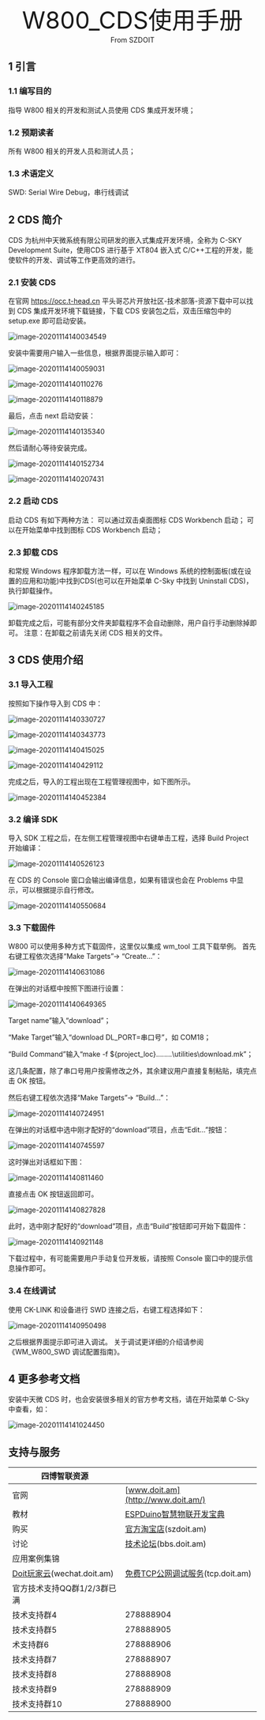 <center><font size=10> W800_CDS使用手册 </center></font>
<center> From SZDOIT</center>

## 1 引言

### 1.1 编写目的

指导 W800 相关的开发和测试人员使用 CDS 集成开发环境；

### 1.2 预期读者

所有 W800 相关的开发人员和测试人员；

### 1.3 术语定义

SWD: Serial Wire Debug，串行线调试

## 2 CDS 简介

CDS 为杭州中天微系统有限公司研发的嵌入式集成开发环境，全称为 C-SKY Development Suite，使用CDS 进行基于 XT804 嵌入式 C/C++工程的开发，能使软件的开发、调试等工作更高效的进行。

### 2.1 安装 CDS

在官网 https://occ.t-head.cn 平头哥芯片开放社区-技术部落-资源下载中可以找到 CDS 集成开发环境下载链接，下载 CDS 安装包之后，双击压缩包中的 setup.exe 即可启动安装。

![image-20201114140034549](https://github.com/SmartArduino/zhdocs/raw/master/zhW_Series/W800/Docs/SDK_Develop/W800_CDS/image-20201114140034549.png)

安装中需要用户输入一些信息，根据界面提示输入即可：

![image-20201114140059031](https://github.com/SmartArduino/zhdocs/raw/master/zhW_Series/W800/Docs/SDK_Develop/W800_CDS/image-20201114140059031.png)

![image-20201114140110276](https://github.com/SmartArduino/zhdocs/raw/master/zhW_Series/W800/Docs/SDK_Develop/W800_CDS/image-20201114140110276.png)

![image-20201114140118879](https://github.com/SmartArduino/zhdocs/raw/master/zhW_Series/W800/Docs/SDK_Develop/W800_CDS/image-20201114140118879.png)

最后，点击 next 启动安装：

![image-20201114140135340](https://github.com/SmartArduino/zhdocs/raw/master/zhW_Series/W800/Docs/SDK_Develop/W800_CDS/image-20201114140135340.png)

然后请耐心等待安装完成。

![image-20201114140152734](https://github.com/SmartArduino/zhdocs/raw/master/zhW_Series/W800/Docs/SDK_Develop/W800_CDS/image-20201114140152734.png)

![image-20201114140207431](https://github.com/SmartArduino/zhdocs/raw/master/zhW_Series/W800/Docs/SDK_Develop/W800_CDS/image-20201114140207431.png)

### 2.2 启动 CDS

启动 CDS 有如下两种方法：
可以通过双击桌面图标 CDS Workbench 启动；
可以在开始菜单中找到图标 CDS Workbench 启动；

### 2.3 卸载 CDS

和常规 Windows 程序卸载方法一样，可以在 Windows 系统的控制面板(或在设置的应用和功能)中找到CDS(也可以在开始菜单 C-Sky 中找到 Uninstall CDS)，执行卸载操作。

![image-20201114140245185](https://github.com/SmartArduino/zhdocs/raw/master/zhW_Series/W800/Docs/SDK_Develop/W800_CDS/image-20201114140245185.png)

卸载完成之后，可能有部分文件夹卸载程序不会自动删除，用户自行手动删除掉即可。
注意：在卸载之前请先关闭 CDS 相关的文件。

## 3 CDS 使用介绍

### 3.1 导入工程

按照如下操作导入到 CDS 中：

![image-20201114140330727](https://github.com/SmartArduino/zhdocs/raw/master/zhW_Series/W800/Docs/SDK_Develop/W800_CDS/image-20201114140330727.png)

![image-20201114140343773](https://github.com/SmartArduino/zhdocs/raw/master/zhW_Series/W800/Docs/SDK_Develop/W800_CDS/image-20201114140343773.png)

![image-20201114140415025](https://github.com/SmartArduino/zhdocs/raw/master/zhW_Series/W800/Docs/SDK_Develop/W800_CDS/image-20201114140415025.png)

![image-20201114140429112](https://github.com/SmartArduino/zhdocs/raw/master/zhW_Series/W800/Docs/SDK_Develop/W800_CDS/image-20201114140429112.png)

完成之后，导入的工程出现在工程管理视图中，如下图所示。

![image-20201114140452384](https://github.com/SmartArduino/zhdocs/raw/master/zhW_Series/W800/Docs/SDK_Develop/W800_CDS/image-20201114140452384.png)

### 3.2 编译 SDK

导入 SDK 工程之后，在左侧工程管理视图中右键单击工程，选择 Build Project 开始编译：

![image-20201114140526123](https://github.com/SmartArduino/zhdocs/raw/master/zhW_Series/W800/Docs/SDK_Develop/W800_CDS/image-20201114140526123.png)

在 CDS 的 Console 窗口会输出编译信息，如果有错误也会在 Problems 中显示，可以根据提示自行修改。

![image-20201114140550684](https://github.com/SmartArduino/zhdocs/raw/master/zhW_Series/W800/Docs/SDK_Develop/W800_CDS/image-20201114140550684.png)

### 3.3 下载固件

W800 可以使用多种方式下载固件，这里仅以集成 wm_tool 工具下载举例。
首先右键工程依次选择“Make Targets”→ “Create…”：

![image-20201114140631086](https://github.com/SmartArduino/zhdocs/raw/master/zhW_Series/W800/Docs/SDK_Develop/W800_CDS/image-20201114140631086.png)

在弹出的对话框中按照下图进行设置：

![image-20201114140649365](https://github.com/SmartArduino/zhdocs/raw/master/zhW_Series/W800/Docs/SDK_Develop/W800_CDS/image-20201114140649365.png)

Target name”输入“download”；

“Make Target”输入“download DL_PORT=串口号”，如 COM18；

“Build Command”输入“make -f ${project_loc}\..\..\..\..\utilities\download.mk”；

这几条配置，除了串口号用户按需修改之外，其余建议用户直接复制粘贴，填完点击 OK 按钮。

然后右键工程依次选择“Make Targets”→ “Build…”：

![image-20201114140724951](https://github.com/SmartArduino/zhdocs/raw/master/zhW_Series/W800/Docs/SDK_Develop/W800_CDS/image-20201114140724951.png)

在弹出的对话框中选中刚才配好的“download”项目，点击“Edit…”按钮：

![image-20201114140745597](https://github.com/SmartArduino/zhdocs/raw/master/zhW_Series/W800/Docs/SDK_Develop/W800_CDS/image-20201114140745597.png)

这时弹出对话框如下图：

![image-20201114140811460](https://github.com/SmartArduino/zhdocs/raw/master/zhW_Series/W800/Docs/SDK_Develop/W800_CDS/image-20201114140811460.png)

直接点击 OK 按钮返回即可。

![image-20201114140827828](https://github.com/SmartArduino/zhdocs/raw/master/zhW_Series/W800/Docs/SDK_Develop/W800_CDS/image-20201114140827828.png)

此时，选中刚才配好的“download”项目，点击“Build”按钮即可开始下载固件：

![image-20201114140921148](https://github.com/SmartArduino/zhdocs/raw/master/zhW_Series/W800/Docs/SDK_Develop/W800_CDS/image-20201114140921148.png)

下载过程中，有可能需要用户手动复位开发板，请按照 Console 窗口中的提示信息操作即可。

### 3.4 在线调试

使用 CK-LINK 和设备进行 SWD 连接之后，右键工程选择如下：

![image-20201114140950498](https://github.com/SmartArduino/zhdocs/raw/master/zhW_Series/W800/Docs/SDK_Develop/W800_CDS/image-20201114140950498.png)

之后根据界面提示即可进入调试。
关于调试更详细的介绍请参阅《WM_W800_SWD 调试配置指南》。

## 4 更多参考文档

安装中天微 CDS 时，也会安装很多相关的官方参考文档，请在开始菜单 C-Sky 中查看，如：

![image-20201114141024450](https://github.com/SmartArduino/zhdocs/raw/master/zhW_Series/W800/Docs/SDK_Develop/W800_CDS/image-20201114141024450.png)

## 支持与服务

| 四博智联资源                                        |                                                              |
| --------------------------------------------------- | ------------------------------------------------------------ |
| 官网                                                | [www.doit.am](http://www.doit.am/)                           |
| 教材                                                | [ESPDuino智慧物联开发宝典](https://item.taobao.com/item.htm?spm=a1z10.3-c.w4002-7420449993.9.Bgp1Ll&id=520583000610) |
| 购买                                                | [官方淘宝店](https://szdoit.taobao.com/)(szdoit.am)          |
| 讨论                                                | [技术论坛](http://bbs.doit.am/forum.php)(bbs.doit.am)        |
| 应用案例集锦                                        |                                                              |
| [Doit玩家云](http://wechat.doit.am)(wechat.doit.am) | [免费TCP公网调试服务](http://tcp.doit.am)(tcp.doit.am)       |
| 官方技术支持QQ群1/2/3群已满                         |                                                              |
| 技术支持群4                                         | 278888904                                                    |
| 技术支持群5                                         | 278888905                                                    |
| 术支持群6                                           | 278888906                                                    |
| 技术支持群7                                         | 278888907                                                    |
| 技术支持群8                                         | 278888908                                                    |
| 技术支持群9                                         | 278888909                                                    |
| 技术支持群10                                        | 278888900                                                    |
